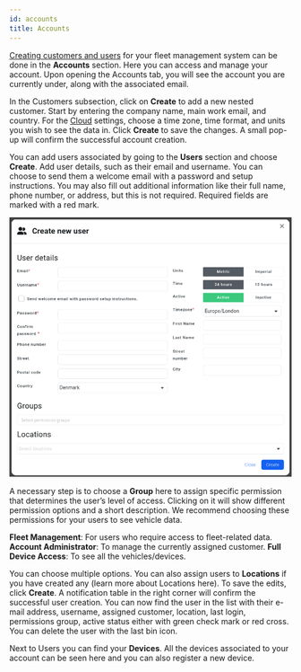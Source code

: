 ```yaml
---
id: accounts
title: Accounts
---
```


<ins>Creating customers and users</ins> for your fleet management system can be 
done in the **Accounts** section. Here you can access and manage your account. 
Upon opening the Accounts tab, you will see the account you are currently under, 
along with the associated email. 

In the Customers subsection, click on **Create** to add a new nested customer. 
Start by entering the company name, main work email, and country. For the [Cloud](https://www.autopi.io/software-platform/cloud-management) 
settings, choose a time zone, time format, and units you wish to see the data in.
Click **Create** to save the changes. A small pop-up will confirm the successful 
account creation. 

You can add users associated by going to the **Users** section and choose 
**Create**. Add user details, such as their email and username. You can choose 
to send them a welcome email with a password and setup instructions. You may also
fill out additional information like their full name, phone number, or address, 
but this is not required. Required fields are marked with a red mark.

![Create new user](/img/cloud/accounts/create_new_user.png)

A necessary step is to choose a **Group** here to assign specific permission that
determines the user’s level of access. Clicking on it will show different 
permission options and a short description. We recommend choosing these 
permissions for your users to see vehicle data.

**Fleet Management**: For users who require access to fleet-related data. 
**Account Administrator**: To manage the currently assigned customer. 
**Full Device Access**: To see all the vehicles/devices. 

You can choose multiple options. You can also assign users to **Locations** if 
you have created any (learn more about Locations here). To save the edits, click
**Create**. A notification table in the right corner will confirm the successful 
user creation. You can now find the user in the list with their e-mail address, 
username, assigned customer, location, last login, permissions group, active 
status either with green check mark or red cross. You can delete the user with 
the last bin icon.  

Next to Users you can find your **Devices**. All the devices associated to your 
account can be seen here and you can also register a new device.   

